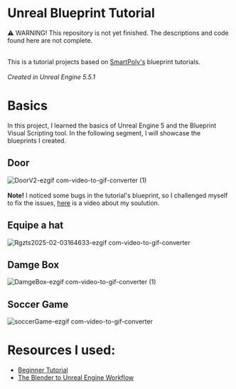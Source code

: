 # Unreal Blueprint Tutorial
⚠️ WARNING! This repository is not yet finished. The descriptions and code found here are not complete. <br><br>


This is a tutorial projects based on [SmartPoly's](https://www.youtube.com/@SmartPoly) blueprint tutorials. <br><br>
*Created in Unreal Engine 5.5.1*

# Basics
In this project, I learned the basics of Unreal Engine 5 and the Blueprint Visual Scripting tool. In the following segment, I will showcase the blueprints I created.

## Door
![DoorV2-ezgif com-video-to-gif-converter (1)](https://github.com/user-attachments/assets/2bcba5de-2364-413e-b757-98f1979b1e8b) <br><br>
**Note!** I noticed some bugs in the tutorial's blueprint, so I challenged myself to fix the issues, [here](https://youtu.be/kuofbDZTrUg) is a video about my soulution.   

## Equipe a hat
![Rgzts2025-02-03164633-ezgif com-video-to-gif-converter](https://github.com/user-attachments/assets/34a4225b-61d0-4a46-a8dc-cdcf41adb6f7)

## Damge Box
![DamgeBox-ezgif com-video-to-gif-converter (1)](https://github.com/user-attachments/assets/705db311-3b38-44f0-b29e-147aade490fe)


## Soccer Game
![soccerGame-ezgif com-video-to-gif-converter](https://github.com/user-attachments/assets/22126ce5-16ee-4fc7-bfc3-729abf72aced)



# Resources I used:
- [Beginner Tutorial](https://youtu.be/Xw9QEMFInYU?si=KKC58vU8sJdiMbGL)
- [The Blender to Unreal Engine Workflow](https://www.youtube.com/watch?v=N8y_eH7QB2o)

